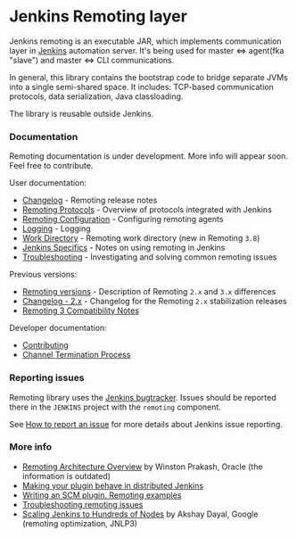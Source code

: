 Jenkins Remoting layer
====

Jenkins remoting is an executable JAR, 
which implements communication layer in [Jenkins](https://jenkins.io) automation server. 
It's being used for master <=> agent(fka "slave") and master <=> CLI communications.

In general, this library contains the bootstrap code to bridge separate JVMs into a single semi-shared space.
It includes: TCP-based communication protocols, data serialization, Java classloading.

The library is reusable outside Jenkins.



### Documentation

Remoting documentation is under development.
More info will appear soon.
Feel free to contribute.

User documentation:

* [Changelog](CHANGELOG.md) - Remoting release notes
* [Remoting Protocols](docs/protocols.md) - Overview of protocols integrated with Jenkins
* [Remoting Configuration](docs/configuration.md) - Configuring remoting agents
* [Logging](docs/logging.md) - Logging
* [Work Directory](docs/workDir.md) - Remoting work directory (new in Remoting `3.8`)
* [Jenkins Specifics](docs/jenkins-specifics.md) - Notes on using remoting in Jenkins
* [Troubleshooting](docs/troubleshooting.md) - Investigating and solving common remoting issues

Previous versions:

* [Remoting versions](docs/versions.md) - Description of Remoting `2.x` and `3.x` differences
* [Changelog - 2.x](CHANGELOG-2.x.md) - Changelog for the Remoting `2.x` stabilization releases
* [Remoting 3 Compatibility Notes](docs/remoting-3-compatibility.md)

Developer documentation:

* [Contributing](CONTRIBUTING.md)
* [Channel Termination Process](docs/close.md)

### Reporting issues

Remoting library uses the [Jenkins bugtracker](https://issues.jenkins-ci.org).
Issues should be reported there in the <code>JENKINS</code> project with the <code>remoting</code> component.

See [How to report an issue](https://wiki.jenkins-ci.org/display/JENKINS/How+to+report+an+issue) for more details about Jenkins issue reporting.

### More info

* [Remoting Architecture Overview](http://hudson-ci.org/docs/HudsonArch-Remoting.pdf) 
by Winston Prakash, Oracle (the information is outdated)
* [Making your plugin behave in distributed Jenkins](https://wiki.jenkins-ci.org/display/JENKINS/Making+your+plugin+behave+in+distributed+Jenkins)
* [Writing an SCM plugin. Remoting examples](https://wiki.jenkins-ci.org/display/JENKINS/Remoting)
* [Troubleshooting remoting issues](https://wiki.jenkins-ci.org/display/JENKINS/Remoting+issue)
* [Scaling Jenkins to Hundreds of Nodes](https://www.cloudbees.com/jenkins/juc-2015/abstracts/us-west/02-01-1600) 
by Akshay Dayal, Google (remoting optimization, JNLP3)